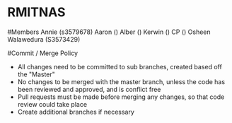 # RMITNAS

#Members
Annie (s3579678)
Aaron ()
Alber ()
Kerwin ()
CP ()
Osheen Walawedura (S3573429)

#Commit / Merge Policy
  * All changes need to be committed to sub branches, created based off the "Master"
  * No changes to be merged with the master branch, unless the code has been reviewed and approved, and is conflict free
  * Pull requests must be made before merging any changes, so that code review could take place
  * Create additional branches if necessary
  

  
